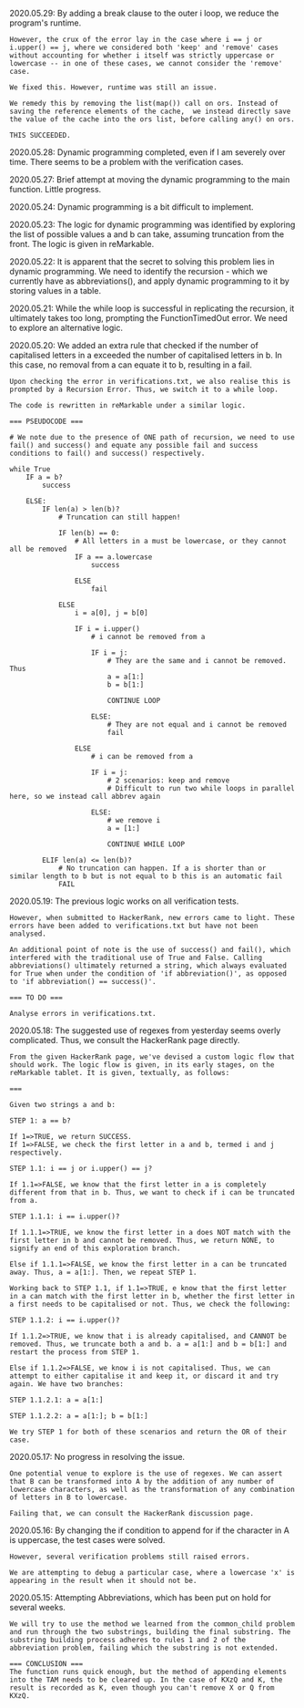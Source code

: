 2020.05.29:
    By adding a break clause to the outer i loop, we reduce the program's runtime. 

    However, the crux of the error lay in the case where i == j or i.upper() == j, where we considered both 'keep' and 'remove' cases without accounting for whether i itself was strictly uppercase or lowercase -- in one of these cases, we cannot consider the 'remove' case. 

    We fixed this. However, runtime was still an issue.

    We remedy this by removing the list(map()) call on ors. Instead of saving the reference elements of the cache,  we instead directly save the value of the cache into the ors list, before calling any() on ors. 

    THIS SUCCEEDED.

2020.05.28: 
    Dynamic programming completed, even if I am severely over time. There seems to be a problem with the verification cases.

2020.05.27: 
    Brief attempt at moving the dynamic programming to the main function. Little progress.

2020.05.24: 
    Dynamic programming is a bit difficult to implement. 

2020.05.23: 
    The logic for dynamic programming was identified by exploring the list of possible values a and b can take, assuming truncation from the front. The logic is given in reMarkable.

2020.05.22:
    It is apparent that the secret to solving this problem lies in dynamic programming. We need to identify the recursion - which we currently have as abbreviations(), and apply dynamic programming to it by storing values in a table. 

2020.05.21: 
    While the while loop is successful in replicating the recursion, it ultimately takes too long, prompting the FunctionTimedOut error. We need to explore an alternative logic. 

2020.05.20: 
    We added an extra rule that checked if the number of capitalised letters in a exceeded the number of capitalised letters in b. In this case, no removal from a can equate it to b, resulting in a fail. 

    Upon checking the error in verifications.txt, we also realise this is prompted by a Recursion Error. Thus, we switch it to a while loop.
    
    The code is rewritten in reMarkable under a similar logic. 
    
    === PSEUDOCODE ===

    # We note due to the presence of ONE path of recursion, we need to use fail() and success() and equate any possible fail and success conditions to fail() and success() respectively.

    while True
        IF a = b?
            success

        ELSE:             
            IF len(a) > len(b)? 
                # Truncation can still happen! 

                IF len(b) == 0:
                    # All letters in a must be lowercase, or they cannot all be removed
                    IF a == a.lowercase
                        success

                    ELSE
                        fail

                ELSE
                    i = a[0], j = b[0]

                    IF i = i.upper()
                        # i cannot be removed from a

                        IF i = j: 
                            # They are the same and i cannot be removed. Thus
                            a = a[1:]
                            b = b[1:]

                            CONTINUE LOOP
                        
                        ELSE:
                            # They are not equal and i cannot be removed
                            fail

                    ELSE
                        # i can be removed from a

                        IF i = j:
                            # 2 scenarios: keep and remove
                            # Difficult to run two while loops in parallel here, so we instead call abbrev again

                        ELSE:
                            # we remove i
                            a = [1:]

                            CONTINUE WHILE LOOP

            ELIF len(a) <= len(b)? 
                # No truncation can happen. If a is shorter than or similar length to b but is not equal to b this is an automatic fail
                FAIL

2020.05.19: 
    The previous logic works on all verification tests. 

    However, when submitted to HackerRank, new errors came to light. These errors have been added to verifications.txt but have not been analysed. 

    An additional point of note is the use of success() and fail(), which interfered with the traditional use of True and False. Calling abbreviations() ultimately returned a string, which always evaluated for True when under the condition of 'if abbreviation()', as opposed to 'if abbreviation() == success()'.

    === TO DO ===
    
    Analyse errors in verifications.txt.

2020.05.18: 
    The suggested use of regexes from yesterday seems overly complicated. Thus, we consult the HackerRank page directly.

    From the given HackerRank page, we've devised a custom logic flow that should work. The logic flow is given, in its early stages, on the reMarkable tablet. It is given, textually, as follows: 

    === 

    Given two strings a and b: 

    STEP 1: a == b? 

    If 1=>TRUE, we return SUCCESS. 
    If 1=>FALSE, we check the first letter in a and b, termed i and j respectively. 

    STEP 1.1: i == j or i.upper() == j? 

    If 1.1=>FALSE, we know that the first letter in a is completely different from that in b. Thus, we want to check if i can be truncated from a. 

    STEP 1.1.1: i == i.upper()? 

    If 1.1.1=>TRUE, we know the first letter in a does NOT match with the first letter in b and cannot be removed. Thus, we return NONE, to signify an end of this exploration branch. 

    Else if 1.1.1=>FALSE, we know the first letter in a can be truncated away. Thus, a = a[1:]. Then, we repeat STEP 1. 

    Working back to STEP 1.1, if 1.1=>TRUE, e know that the first letter in a can match with the first letter in b, whether the first letter in a first needs to be capitalised or not. Thus, we check the following: 

    STEP 1.1.2: i == i.upper()? 

    If 1.1.2=>TRUE, we know that i is already capitalised, and CANNOT be removed. Thus, we truncate both a and b. a = a[1:] and b = b[1:] and restart the process from STEP 1. 

    Else if 1.1.2=>FALSE, we know i is not capitalised. Thus, we can attempt to either capitalise it and keep it, or discard it and try again. We have two branches: 

    STEP 1.1.2.1: a = a[1:]

    STEP 1.1.2.2: a = a[1:]; b = b[1:]

    We try STEP 1 for both of these scenarios and return the OR of their case. 

2020.05.17:
    No progress in resolving the issue. 

    One potential venue to explore is the use of regexes. We can assert that B can be transformed into A by the addition of any number of lowercase characters, as well as the transformation of any combination of letters in B to lowercase. 

    Failing that, we can consult the HackerRank discussion page.

2020.05.16: 
    By changing the if condition to append for if the character in A is uppercase, the test cases were solved.

    However, several verification problems still raised errors. 

    We are attempting to debug a particular case, where a lowercase 'x' is appearing in the result when it should not be. 

2020.05.15:
    Attempting Abbreviations, which has been put on hold for several weeks. 

    We will try to use the method we learned from the common_child problem and run through the two substrings, building the final substring. The substring building process adheres to rules 1 and 2 of the abbreviation problem, failing which the substring is not extended. 

    === CONCLUSION ===
    The function runs quick enough, but the method of appending elements into the TAM needs to be cleared up. In the case of KXzQ and K, the result is recorded as K, even though you can't remove X or Q from KXzQ. 